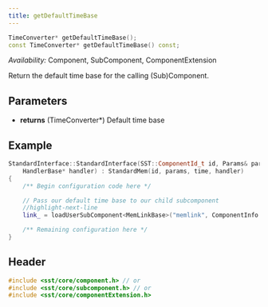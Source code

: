 ```yaml
---
title: getDefaultTimeBase
---
```


```cpp
TimeConverter* getDefaultTimeBase();
const TimeConverter* getDefaultTimeBase() const;
```
*Availability:* Component, SubComponent, ComponentExtension

Return the default time base for the calling (Sub)Component.

## Parameters
* **returns** (TimeConverter*) Default time base

## Example

<!--- SOURCE_CODE: sst-elements/src/sst/elements/memHierarchy/standardInterface.cc --->
```cpp title="Excerpt from sst-elements/src/sst/elements/memHierarchy/standardInterface.cc"
StandardInterface::StandardInterface(SST::ComponentId_t id, Params& params, TimeConverter* time,
    HandlerBase* handler) : StandardMem(id, params, time, handler)
{
    /** Begin configuration code here */

    // Pass our default time base to our child subcomponent
    //highlight-next-line
    link_ = loadUserSubComponent<MemLinkBase>("memlink", ComponentInfo::SHARE_NONE, getDefaultTimeBase());

    /** Remaining configuration here */
}
```

## Header
```cpp
#include <sst/core/component.h> // or
#include <sst/core/subcomponent.h> // or
#include <sst/core/componentExtension.h>
```
